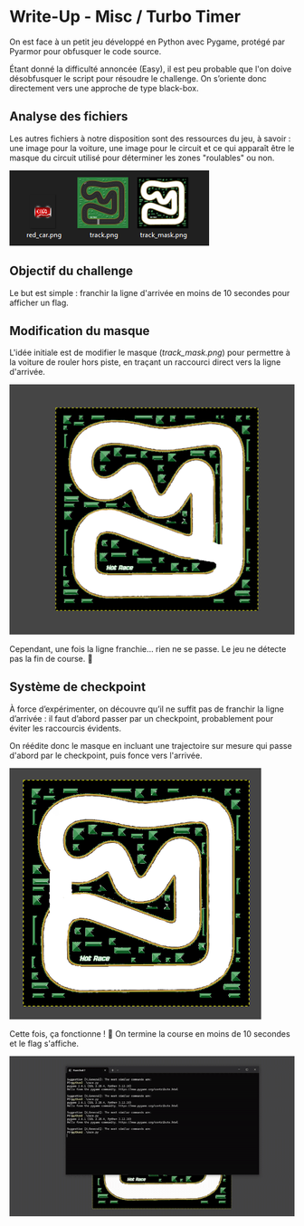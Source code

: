 # Write-Up - Misc / Turbo Timer

On est face à un petit jeu développé en Python avec Pygame, protégé par Pyarmor pour obfusquer le code source.

Étant donné la difficulté annoncée (Easy), il est peu probable que l'on doive désobfusquer le script pour résoudre le challenge. 
On s’oriente donc directement vers une approche de type black-box.

## Analyse des fichiers

Les autres fichiers à notre disposition sont des ressources du jeu, à savoir : une image pour la voiture, une image pour le circuit et ce qui apparaît être le masque du circuit utilisé pour déterminer les zones "roulables" ou non.

![assets-given](./wu/assets-given.png)

## Objectif du challenge

Le but est simple : franchir la ligne d'arrivée en moins de 10 secondes pour afficher un flag.

## Modification du masque

L'idée initiale est de modifier le masque (*track_mask.png*) pour permettre à la voiture de rouler hors piste, en traçant un raccourci direct vers la ligne d'arrivée.

![edited-mask-1](./wu/edited-mask-1.png)

Cependant, une fois la ligne franchie… rien ne se passe. Le jeu ne détecte pas la fin de course. 🤔

## Système de checkpoint

À force d’expérimenter, on découvre qu’il ne suffit pas de franchir la ligne d’arrivée : il faut d’abord passer par un checkpoint, probablement pour éviter les raccourcis évidents.

On réédite donc le masque en incluant une trajectoire sur mesure qui passe d'abord par le checkpoint, puis fonce vers l'arrivée.

![edited-mask-2](./wu/edited-mask-2.png)

Cette fois, ça fonctionne ! 🎉
On termine la course en moins de 10 secondes et le flag s'affiche.

![solved](./wu/solved-gif.gif)
